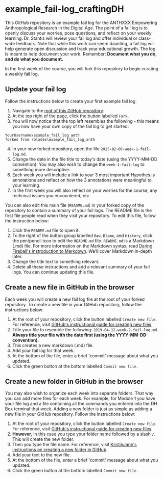 # example_fail-log_craftingDH

This GitHub repository is an example fail log for the ANTHXXX Empowering Anthropological Research in the Digital Age. The point of a fail log is to openly discuss your worries, pose questions, and reflect on your weekly learning. Dr. Stantis will review your fail log and offer individual or class-wide feedback. Note that while this work can seem daunting, a fail log will help generate open discussion and track your educational growth. The log is meant to help document your work. Remember: **Document what you do, and do what you document.**

In the first week of the course, you will fork this repository to begin curating a weekly fail log. 

## Update your fail log

Follow the instructions below to create your first example fail log:

1. Navigate to the [root of this GitHub repository](https://github.com/stantis/example_fail_log_anth).
2. At the top right of the page, click the button labelled ``Fork``.
3. You will now notice that the top left resembles the following - this means you now have your own copy of the fail log to get started:
````
YourUsername\example_fail_log_anth
forked from rblades\example_fail_log_anth
````
4. In your new forked repository, open the file ``2025-02-06-week-1-fail-log.md``.
5. Change the date in the file title to today's date (using the YYYY-MM-DD convention). You may also wish to change the ``week-1-fail-log`` to something more descriptive. 
6. Each week you will include a link to your 3 most important Hypothes.is annotations and reflect on how the 3 annotations were meaningful to your learning.
7. In the first week you will also reflect on your worries for the course, any technical issues you encountered, etc.

You can also edit this main file (``README.md``) in your forked copy of the repository to contain a summary of your fail logs. The README file is the first file people read when they visit your repository. To edit this file, follow the instruction below:

1. Click the ``README.md`` file to open it.
2. To the right of the button group labelled ``Raw``, ``Blame``, and ``History``, click the pen/pencil icon to edit the ``README.md`` file. ``README.md`` is a Markdown (.md) file. For more information on the Markdown syntax, read [Daring Fireball's instroduction to Markdown](https://daringfireball.net/projects/markdown/syntax). We'll cover Markdown in-depth later.
3. Change the title text to something relevant.
4. Delete all these instructions and add a relevant summary of your fail logs. You can continue updating this file.

## Create a new file in GitHub in the browser

Each week you will create a new fail log file at the root of your forked repository. To create a new file in your GitHub repository, follow the instructions below:

1. At the root of your repository, click the button labelled ``Create new file``. For reference, visit [GitHub's instructional guide for creating new files](https://help.github.com/en/articles/creating-new-files).
2. Title your file to resemble the following: ``2019-04-12-week-2-fail-log.md``. **Always title your file with the date first (using the YYYY-MM-DD convention)**.
3. This creates a new markdown (.md) file. 
4. Add your fail log for that week.
5. At the bottom of the file, enter a brief 'commit' message about what you updated.
6. Click the green button at the bottom labelled ``Commit new file``.

## Create a new folder in GitHub in the browser

You may also wish to organize each week into separate folders. That way you can add more files for each week. For example, for Module 1 you have your file log and a file containing all the commands you entered into the DH Box terminal that week. Adding a new folder is just as simple as adding a new file in your GitHub repository. Follow the instructions below:

1. At the root of your repository, click the button labelled ``Create new file``. For reference, visit [GitHub's instructional guide for creating new files](https://help.github.com/en/articles/creating-new-files).
2. **However**, in this case you type your folder name followed by a slash ``/``. This will create the new folder.
3. Then you type the file name. For reference, visit [KirstieJane's instructions on creating a new folder in GitHub](https://github.com/KirstieJane/STEMMRoleModels/wiki/Creating-new-folders-in-GitHub-repository-via-the-browser).
4. Add your text to the new file.
5. At the bottom of the file, enter a brief 'commit' message about what you updated.
6. Click the green button at the bottom labelled ``Commit new file``.
